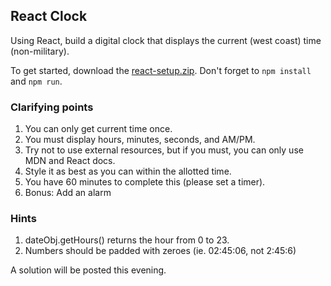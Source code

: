 ## React Clock

Using React, build a digital clock that displays the current (west coast) time (non-military).

To get started, download the [react-setup.zip](./react-setup.zip?raw=true). Don't forget to ```npm install``` and ```npm run```.

### Clarifying points

1. You can only get current time once.
2. You must display hours, minutes, seconds, and AM/PM.
3. Try not to use external resources, but if you must, you can only use MDN and React docs.
4. Style it as best as you can within the allotted time.
5. You have 60 minutes to complete this (please set a timer).
6. Bonus: Add an alarm

### Hints

1. dateObj.getHours() returns the hour from 0 to 23.
2. Numbers should be padded with zeroes (ie. 02:45:06, not 2:45:6)

A solution will be posted this evening.
